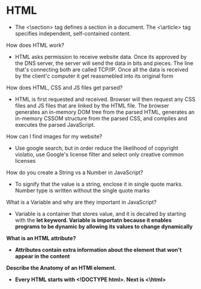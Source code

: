 # HTML
- The \<\section> tag defines a section in a document. The \<\article> tag specifies independent, self-contained content.

How does HTML work?
- HTML asks permission to receive website data. Once its approved by the DNS server, the server will send the data in bits and pieces. The line that's connecting both are called TCP/IP. Once all the data is received by the client'c computer it get reassmebled into its original form

How does HTML, CSS and JS files get parsed?
- HTML is first requested and received. Browser will then request any CSS files and JS files that are linked by the HTML file. The browser generates an in-memory DOM tree from the parsed HTML, generates an in-memory CSSOM structure from the parsed CSS, and compiles and executes the parsed JavaScript.

How can I find images for my website?
- Use google search, but in order reduce the likelihood of copyright violatio, use Google's license filter and select only creative common licenses

How do you create a String vs a Number in JavaScript?
- To signify that the value is a string, enclose it in single quote marks. Number type is written without the single quote marks

What is a Variable and why are they important in JavaScript?
- Variable is a container that stores value, and it is decalred by starting with the <b>let keyword. Variable is importatn because it enables programs to be dynamic by allowing its values to change dynamically

What is an HTML attribute?
- Attributes contain extra information about the element that won't appear in the content

Describe the Anatomy of an HTMl element.
- Every HTML starts with \<\!DOCTYPE html>. Next is \<\html>